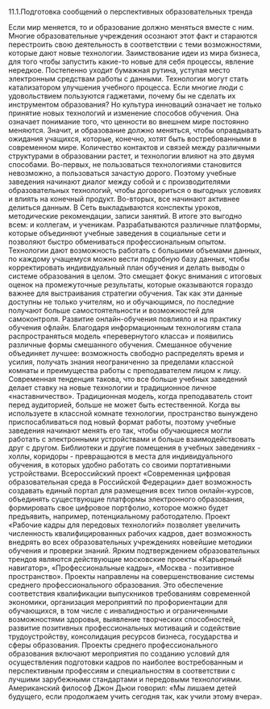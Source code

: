 11.1.Подготовка сообщений о перспективных образовательных тренда


Если мир меняется, то и образование должно меняться вместе с ним. Многие образовательные учреждения осознают этот факт и стараются перестроить свою деятельность в соответствии с теми возможностями, которые дают новые технологии. Заимствование идеи из мира бизнеса, для того чтобы запустить какие-то новые для себя процессы, явление нередкое. Постепенно уходит бумажная рутина, уступая место электронным средствам работы с данными. Технологии могут стать катализатором улучшения учебного процесса. Если многие люди с удовольствием пользуются гаджетами, почему бы не сделать их инструментом образования? Но культура инноваций означает не только принятие новых технологий и изменение способов обучения. Она означает понимание того, что ценности во внешнем мире постоянно меняются. Значит, и образование должно меняться, чтобы оправдывать ожидания учащихся, которые, конечно, хотят быть востребованными в современном мире. 
Количество контактов и связей между различными структурами в образовании растет, и технологии влияют на это двумя способами. Во-первых, не пользоваться технологиями становится невозможно, а пользоваться зачастую дорого. Поэтому учебные заведения начинают диалог между собой и с производителями образовательных технологий, чтобы договориться о выгодных условиях и влиять на конечный продукт. Во-вторых, все начинают активнее делиться данным. В Сеть выкладываются конспекты уроков, методические рекомендации, записи занятий. В итоге это выгодно всем: и коллегам, и ученикам. Разрабатываются различные платформы, которые объединяют учебные заведения в социальные сети и позволяют быстро обмениваться профессиональным опытом. 
Технологии дают возможность работать с большими объемами данных, по каждому учащемуся можно вести подробную базу данных, чтобы корректировать индивидуальный план обучения и делать выводы о системе образования в целом. Это смещает фокус внимания с итоговых оценок на промежуточные результаты, которые оказываются гораздо важнее для выстраивания стратегии обучения. Так как эти данные доступны не только учителям, но и обучающимся, по последние получают больше самостоятельности и возможностей для самоконтроля. 
Развитие онлайн-обучения повлияло и на практику обучения офлайн. Благодаря информационным технологиям стала распространяться модель «перевернутого класса» и появились различные формы смешанного обучения. Смешанное обучение объединяет лучшее: возможность свободно распределять время и усилия, получать знания неограниченно за пределами классной комнаты и преимущества работы с преподавателем лицом к лицу. Современная тенденция такова, что все больше учебных заведений делает ставку на новые технологии и традиционное личное «наставничество». Традиционная модель, когда преподаватель стоит перед аудиторией, больше не может быть естественной. Когда вы используете в классной комнате технологии, пространство вынуждено приспосабливаться под новый формат работы, поэтому учебные заведения начинают менять его так, чтобы обучающиеся могли работать с электронными устройствами и больше взаимодействовать друг с другом. Библиотеки и другие помещения в учебных заведениях - холлы, коридоры - превращаются в места для индивидуального обучения, в которых удобно работать со своими портативными устройствами.
Всероссийский проект «Современная цифровая образовательная среда в Российской Федерации» дает возможность создавать единый портал для размещения всех типов онлайн-курсов, объединять существующие платформы электронного образования, формировать свое цифровое портфолио, которое можно будет предъявить, например, потенциальному работодателю. Проект «Рабочие кадры для передовых технологий» позволяет увеличить численность квалифицированных рабочих кадров, дает возможность внедрять во всех образовательных учреждениях новейшие методики обучения и проверки знаний. 
Ярким подтверждением образовательных трендов являются действующие московские проекты «Карьерный навигатор», «Профессиональные кадры», «Москва - позитивное пространство». Проекты направлены на совершенствование системы среднего профессионального образования. Это обеспечение соответствия квалификации выпускников требованиям современной экономики, организация мероприятий по профориентации для обучающихся, в том числе с инвалидностью и ограниченными возможностями здоровья, выявление творческих способностей, развитие позитивных профессиональных мотиваций и содействие трудоустройству, консолидация ресурсов бизнеса, государства и сферы образования. Проекты среднего профессионального образования включают мероприятия по созданию условий для осуществления подготовки кадров по наиболее востребованным и перспективным профессиям и специальностям в соответствии с лучшими зарубежными стандартами и передовыми технологиями.
Американский философ Джон Дьюи говорил: «Мы лишаем детей будущего, если продолжаем учить сегодня так, как учили этому вчера».

